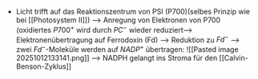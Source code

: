 - Licht trifft auf das Reaktionszentrum von PSI (P700)(selbes Prinzip wie bei [[Photosystem II]]) 
--> Anregung von Elektronen von P700 (oxidiertes $P700^+$  wird durch $PC^-$ wieder reduziert--> Elektronenübertragung auf Ferrodoxin (Fd) --> Reduktion zu $Fd^-$ --> zwei $Fd^-$-Moleküle werden auf $NADP^+$ übertragen:
![[Pasted image 20251012133141.png]]
--> NADPH gelangt ins Stroma für den [[Calvin-Benson-Zyklus]] 
